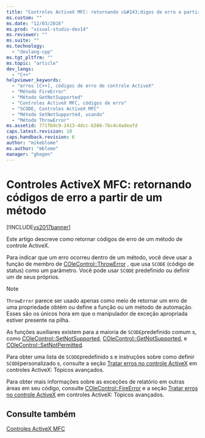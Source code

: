 ```yaml
---
title: "Controles ActiveX MFC: retornando c&#243;digos de erro a partir de um m&#233;todo | Microsoft Docs"
ms.custom: ""
ms.date: "12/03/2016"
ms.prod: "visual-studio-dev14"
ms.reviewer: ""
ms.suite: ""
ms.technology: 
  - "devlang-cpp"
ms.tgt_pltfrm: ""
ms.topic: "article"
dev_langs: 
  - "C++"
helpviewer_keywords: 
  - "erros [C++], códigos de erro de controle ActiveX"
  - "Método FireError"
  - "Método GetNotSupported"
  - "Controles ActiveX MFC, códigos de erro"
  - "SCODE, Controles ActiveX MFC"
  - "Método SetNotSupported, usando"
  - "Método ThrowError"
ms.assetid: 771fb9c9-2413-4dcc-b386-7bc4c4adeafd
caps.latest.revision: 10
caps.handback.revision: 6
author: "mikeblome"
ms.author: "mblome"
manager: "ghogen"
---
```

# Controles ActiveX MFC: retornando c&#243;digos de erro a partir de um m&#233;todo
[!INCLUDE[vs2017banner](../assembler/inline/includes/vs2017banner.md)]

Este artigo descreve como retornar códigos de erro de um método de controle ActiveX.  
  
 Para indicar que um erro ocorreu dentro de um método, você deve usar a função de membro de [COleControl::ThrowError](../Topic/COleControl::ThrowError.md) , que usa `SCODE` \(código de status\) como um parâmetro.  Você pode usar `SCODE` predefinido ou definir um de seus próprios.  
  
> [!NOTE]
>  `ThrowError` parece ser usado apenas como meio de retornar um erro de uma propriedade obtém ou define a função ou um método de automação.  Esses são os únicos hora em que o manipulador de exceção apropriada estiver presente na pilha.  
  
 As funções auxiliares existem para a maioria de `SCODE`predefinido comum s, como [COleControl::SetNotSupported](../Topic/COleControl::SetNotSupported.md), [COleControl::GetNotSupported](../Topic/COleControl::GetNotSupported.md), e [COleControl::SetNotPermitted](../Topic/COleControl::SetNotPermitted.md).  
  
 Para obter uma lista de `SCODE`predefinido s e instruções sobre como definir `SCODE`personalizado s, consulte a seção [Tratar erros no controle ActiveX](../mfc/mfc-activex-controls-advanced-topics.md) em controles ActiveX: Tópicos avançados.  
  
 Para obter mais informações sobre as exceções de relatório em outras áreas em seu código, consulte [COleControl::FireError](../Topic/COleControl::FireError.md) e a seção [Tratar erros no controle ActiveX](../mfc/mfc-activex-controls-advanced-topics.md) em controles ActiveX: Tópicos avançados.  
  
## Consulte também  
 [Controles ActiveX MFC](../mfc/mfc-activex-controls.md)
